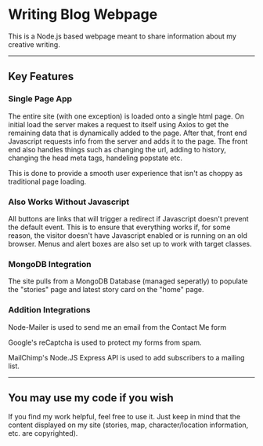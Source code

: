 # Writing Blog Webpage
This is a Node.js based webpage meant to share information about my creative writing.

***

## Key Features
### Single Page App
The entire site (with one exception) is loaded onto a single html page. On initial load the server makes a request to itself using Axios to get the remaining data that is dynamically added to the page. After that, front end Javascript requests info from the server and adds it to the page. The front end also handles things such as changing the url, adding to history, changing the head meta tags, handeling popstate etc. 

This is done to provide a smooth user experience that isn't as choppy as traditional page loading.
### Also Works Without Javascript
All buttons are links that will trigger a redirect if Javascript doesn't prevent the default event. This is to ensure that everything works if, for some reason, the visitor doesn't have Javascript enabled or is running on an old browser. Menus and alert boxes are also set up to work with target classes.
### MongoDB Integration
The site pulls from a MongoDB Database (managed seperatly) to populate the "stories" page and latest story card on the "home" page.
### Addition Integrations
Node-Mailer is used to send me an email from the Contact Me form

Google's reCaptcha is used to protect my forms from spam.

MailChimp's Node.JS Express API is used to add subscribers to a mailing list.

***

## You may use my code if you wish

If you find my work helpful, feel free to use it. Just keep in mind that the content displayed on my site (stories, map, character/location information, etc. are copyrighted).
